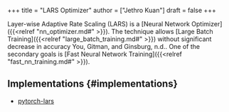 +++
title = "LARS Optimizer"
author = ["Jethro Kuan"]
draft = false
+++

Layer-wise Adaptive Rate Scaling (LARS) is a [Neural Network Optimizer]({{<relref "nn_optimizer.md#" >}}). The
technique allows [Large Batch Training]({{<relref "large_batch_training.md#" >}}) without significant decrease in accuracy
You, Gitman, and Ginsburg, n.d.. One of the secondary goals is
[Fast Neural Network Training]({{<relref "fast_nn_training.md#" >}}).


## Implementations {#implementations}

-   [pytorch-lars](https://github.com/noahgolmant/pytorch-lars)